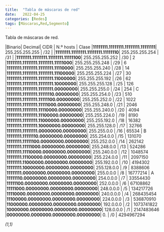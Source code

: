 ```yaml
---
title:  "Tabla de máscaras de red"
date:   2022-04-25
categories: [Redes]
tags: [Máscaras,Red,Segmento]
---
```


Tabla de máscaras de red. 

|Binario|                               Decimal|	      CIDR | N.º hosts |	Clase
|**11111111.11111111.11111111.11111111**|	255.255.255.255	| /32 |
|**11111111.11111111.11111111.11111110**|	255.255.255.254	| /31 |
|**11111111.11111111.11111111.11111100**|	255.255.255.252	| /30 |	2
|**11111111.11111111.11111111.11111000**|	255.255.255.248	| /29 |	6
|**11111111.11111111.11111111.11110000**|	255.255.255.240	| /28 |	14
|**11111111.11111111.11111111.11100000**|	255.255.255.224	| /27 |	30
|**11111111.11111111.11111111.11000000**|	255.255.255.192	| /26 |	62
|**11111111.11111111.11111111.10000000**|	255.255.255.128	| /25 |	126
|**11111111.11111111.11111111.00000000**|	255.255.255.0	| /24 |	254	| C
|**11111111.11111111.11111110.00000000**|	255.255.254.0	| /23 |	510
|**11111111.11111111.11111100.00000000**|	255.255.252.0	| /22 |	1022
|**11111111.11111111.11111000.00000000**|	255.255.248.0	| /21 |	2046
|**11111111.11111111.11110000.00000000**|	255.255.240.0	| /20 |	4094
|**11111111.11111111.11100000.00000000**|	255.255.224.0	| /19 |	8190
|**11111111.11111111.11000000.00000000**|	255.255.192.0	| /18 |	16382
|**11111111.11111111.10000000.00000000**|	255.255.128.0	| /17 |	32766
|**11111111.11111111.00000000.00000000**|	255.255.0.0	| /16	| 65534	 | B
|**11111111.11111110.00000000.00000000**|	255.254.0.0	| /15	| 131070
|**11111111.11111100.00000000.00000000**|	255.252.0.0	| /14	| 262142
|**11111111.11111000.00000000.00000000**|	255.248.0.0	| /13	| 524286
|**11111111.11110000.00000000.00000000**|	255.240.0.0	| /12	| 1048574
|**11111111.11100000.00000000.00000000**|	255.224.0.0	| /11	| 2097150
|**11111111.11000000.00000000.00000000**|	255.192.0.0	| /10	| 4194302
|**11111111.10000000.00000000.00000000**|	255.128.0.0	| /9	| 8388606
|**11111111.00000000.00000000.00000000**|	255.0.0.0	| /8	| 16777214	| A
|**11111110.00000000.00000000.00000000**|	254.0.0.0	| /7	| 33554430
|**11111100.00000000.00000000.00000000**|	252.0.0.0	| /6	| 67108862
|**11111000.00000000.00000000.00000000**|	248.0.0.0	| /5	| 134217726
|**11110000.00000000.00000000.00000000**|	240.0.0.0	| /4	| 268435454
|**11100000.00000000.00000000.00000000**|	224.0.0.0	| /3	| 536870910
|**11000000.00000000.00000000.00000000**|	192.0.0.0	| /2	| 1073741822
|**10000000.00000000.00000000.00000000**|	128.0.0.0	| /1	| 2147483646
|**00000000.0000000.00000000.00000000**|   0.	        | /0	| 4294967294


<!-- ``` bash
```
IMAGEN -->
*(1,1)*

<!-- Check out the [Jekyll docs][jekyll] for more info on how to get the most out of Jekyll. File all bugs/feature requests at [Jekyll’s GitHub repo][jekyll-gh]. If you have questions, you can ask them on [Jekyll’s dedicated Help repository][jekyll-help]. -->